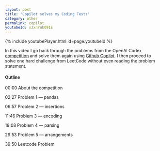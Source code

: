 ```yaml
---
layout: post
title: "Copilot solves my Coding Tests"
category: other
permalink: copilot
youtubeId: sJxnYubO91E
---
```


{% include youtubePlayer.html id=page.youtubeId %}

In this video I go back through the problems from the OpenAI Codex [competition](https://challenge.openai.com/) and solve them again using [Github Copilot](https://copilot.github.com/).  I then proceed to solve one hard challenge from LeetCode without even reading the problem statement.

#### Outline

00:00 About the competition

02:27 Problem 1 — pandas

06:57 Problem 2 — insertions

11:46 Problem 3 — encoding

18:08 Problem 4 — parsing

29:53 Problem 5 — arrangements

39:50 Leetcode Problem